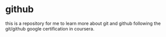 # github
this is a repository for me to learn more about git and github following the git/github google certification in coursera. 
